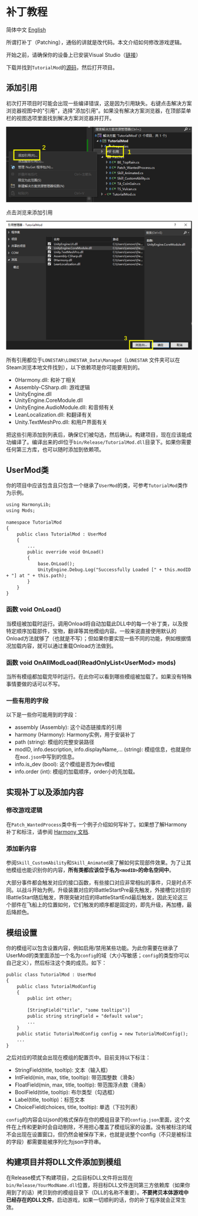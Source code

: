 # 补丁教程

简体中文 [English](Patch_EN.md)

所谓打补丁（Patching），通俗的讲就是改代码。本文介绍如何修改游戏逻辑。

开始之前，请确保你的设备上已安装Visual Studio（[链接](https://visualstudio.microsoft.com/downloads/)）

下载并找到`TutorialMod`的[源码](../TutorialMod_code)，然后打开项目。

## 添加引用

初次打开项目时可能会出现一些编译错误，这是因为引用缺失。右键点击解决方案浏览器视图中的"引用"，选择"添加引用"。如果没有解决方案浏览器，在顶部菜单栏的视图选项里面找到解决方案浏览器并打开。

![dependencies_zh.png](../images/dependencies_zh.png)

点击浏览来添加引用

![dependencies2_zh.png](../images/dependencies2_zh.png)

所有引用都位于`LONESTAR\LONESTAR_Data\Managed`（`LONESTAR` 文件夹可以在Steam浏览本地文件找到），以下依赖项是你可能要用到的。

- 0Harmony.dll: 和补丁相关
- Assembly-CSharp.dll: 游戏逻辑
- UnityEngine.dll
- UnityEngine.CoreModule.dll
- UnityEngine.AudioModule.dll: 和音频有关
- LeanLocalization.dll: 和翻译有关
- Unity.TextMeshPro.dll: 和用户界面有关

把这些引用添加到列表后，确保它们被勾选，然后确认。构建项目，现在应该能成功编译了。编译出来的dll位于`bin/Release/TutorialMod.dll`目录下。如果你需要任何第三方库，也可以随时添加到依赖项。

## UserMod类
你的项目中应该包含且只包含一个继承了`UserMod`的类，可参考`TutorialMod`类作为示例。

```
using HarmonyLib;
using Mods;

namespace TutorialMod
{
    public class TutorialMod : UserMod
    {
        ...
        public override void OnLoad()
        {
            base.OnLoad();
            UnityEngine.Debug.Log("Successfully Loaded [" + this.modID + "] at " + this.path);
        }
    }
}
```

### 函数 void OnLoad()

当模组被加载时运行。调用Onload将自动加载此DLL中的每一个补丁类，以及按特定顺序加载部件，宝物，翻译等其他模组内容。一般来说直接使用默认的Onload方法就够了（也就是不写）；但如果你要实现一些不同的功能，例如根据情况加载内容，就可以通过重载Onload方法做到。

### 函数 void OnAllModLoad(IReadOnlyList\<UserMod\> mods)

当所有模组都加载完毕时运行。在此你可以看到哪些模组被加载了。如果没有特殊事情要做的话可以不写。

### 一些有用的字段

以下是一些你可能用到的字段：

- assembly (Assembly): 这个动态链接库的引用
- harmony (Harmony): Harmony实例，用于安装补丁
- path (string): 模组的完整安装路径
- modID, info.description, info.displayName,... (string): 模组信息，也就是你在`mod.json`中写到的信息。
- info.is_dev (bool): 这个模组是否为dev模组
- info.order (int): 模组的加载顺序，order小的先加载。

## 实现补丁以及添加内容

### 修改游戏逻辑

在`Patch_WantedProcess`类中有一个例子介绍如何写补丁。如果想了解Harmony补丁和标注，请参阅
[Harmony 文档](https://harmony.pardeike.net/articles/intro.html).

### 添加新内容

参阅`Skill_CustomAbility`和`Skill_Animated`来了解如何实现部件效果。为了让其他模组也能识别你的内容，**所有类都应该位于名为`<modID>`的命名空间中**。

大部分事件都会触发对应的接口函数，有些接口对应非常相似的事件，只是时点不同。以战斗开始为例，升级装置对应的IBattleStartPre最先触发，外接槽位对应的IBattleStart随后触发，界限突破对应的IBattleStartEnd最后触发，因此无论这三个部件在飞船上的位置如何，它们触发的顺序都是固定的，即先升级，再加槽，最后降颜色。

## 模组设置
你的模组可以包含设置内容，例如启用/禁用某些功能。为此你需要在继承了UserMod的类里面添加一个名为`config`的域（大小写敏感；`config`的类型你可以自己定义），然后标注这个类的成员。如下：

```
public class TutorialMod : UserMod
{
    public class TutorialModConfig
    {
        public int other;

        [StringField("title", "some tooltips")]
        public string stringField = "default value";
        ...
    }
    public static TutorialModConfig config = new TutorialModConfig();
    ...
}
```

之后对应的项就会出现在模组的配置页中。目前支持以下标注：
- StringField(title, tooltip): 文本（输入框）
- IntField(min, max, title, tooltip): 带范围整数（滑条）
- FloatField(min, max, title, tooltip): 带范围浮点数（滑条）
- BoolField(title, tooltip): 布尔类型（勾选框）
- Label(title, tooltip)：标签文本
- ChoiceField(choices, title, tooltip): 单选（下拉列表）

`config`的内容会以json的格式保存在你的模组目录下的`config.json`里面，这个文件在上传和更新时会自动剔除，不用担心覆盖了模组玩家的设置。没有被标注的域不会出现在设置窗口，但仍然会被保存下来，也就是说整个config（不只是被标注的字段）都需要能被序列化为json字符串。

## 构建项目并将DLL文件添加到模组

在Release模式下构建项目，之后目标DLL文件将出现在`bin/Release/YourModName.dll`位置，将目标DLL文件连同第三方依赖库（如果你用到了的话）拷贝到你的模组目录下（DLL的名称不重要）。**不要拷贝本体游戏中已经存在的DLL文件**。启动游戏，如果一切顺利的话，你的补丁程序就会正常生效。